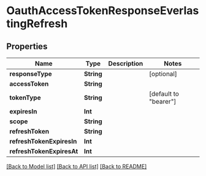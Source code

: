 # OauthAccessTokenResponseEverlastingRefresh

## Properties
Name | Type | Description | Notes
------------ | ------------- | ------------- | -------------
**responseType** | **String** |  | [optional] 
**accessToken** | **String** |  | 
**tokenType** | **String** |  | [default to "bearer"]
**expiresIn** | **Int** |  | 
**scope** | **String** |  | 
**refreshToken** | **String** |  | 
**refreshTokenExpiresIn** | **Int** |  | 
**refreshTokenExpiresAt** | **Int** |  | 

[[Back to Model list]](../README.md#documentation-for-models) [[Back to API list]](../README.md#documentation-for-api-endpoints) [[Back to README]](../README.md)


